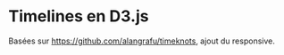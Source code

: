 Timelines en D3.js
=========

Basées sur https://github.com/alangrafu/timeknots, ajout du responsive. 